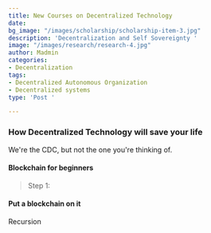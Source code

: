 ```yaml
---
title: New Courses on Decentralized Technology
date: 
bg_image: "/images/scholarship/scholarship-item-3.jpg"
description: 'Decentralization and Self Sovereignty '
image: "/images/research/research-4.jpg"
author: Madmin
categories:
- Decentralization
tags:
- Decentralized Autonomous Organization
- Decentralized systems
type: 'Post '

---
```

### How Decentralized Technology will save your life

We're the CDC, but not the one you're thinking of.

#### Blockchain for beginners

> Step 1:

#### Put a blockchain on it

Recursion